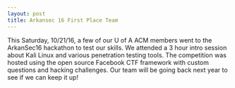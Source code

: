 ```yaml
---
layout: post
title: Arkansec 16 First Place Team
---
```


This Saturday, 10/21/16, a few of our U of A ACM members went to the ArkanSec16 hackathon to test our skills. We attended a 3 hour intro session about Kali Linux and various penetration testing tools. The competition was hosted using the open source Facebook CTF framework with custom questions and hacking challenges. Our team will be going back next year to see if we can keep it up!

<amp-img width="960" height="302" layout="responsive" src="/assets/images/arkansec.jpg"></amp-img>
